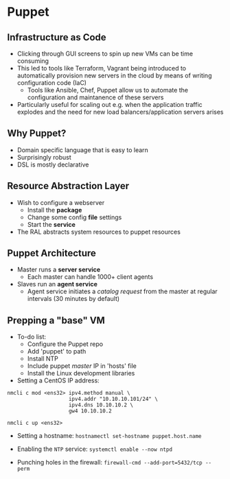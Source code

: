 # Puppet

## Infrastructure as Code
* Clicking through GUI screens to spin up new VMs can be time consuming
* This led to tools like Terraform, Vagrant being introduced to automatically provision new servers in the cloud by means of writing configuration code (IaC)
  * Tools like Ansible, Chef, Puppet allow us to automate the configuration and maintanence of these servers
* Particularly useful for scaling out e.g. when the application traffic explodes and the need for new load balancers/application servers arises

## Why Puppet?
* Domain specific language that is easy to learn
* Surprisingly robust
* DSL is mostly declarative

## Resource Abstraction Layer
* Wish to configure a webserver
  * Install the **package**
  * Change some config **file** settings
  * Start the **service**
* The RAL abstracts system resources to puppet resources

## Puppet Architecture
* Master runs a **server service**
  * Each master can handle 1000+ client agents
* Slaves run an **agent service**
  * Agent service initiates a *catalog request* from the master at regular intervals (30 minutes by default)

## Prepping a "base" VM
* To-do list:
  * Configure the Puppet repo
  * Add 'puppet' to path
  * Install NTP
  * Include puppet *master* IP in 'hosts' file
  * Install the Linux development libraries
* Setting a CentOS IP address:
```
nmcli c mod <ens32> ipv4.method manual \
                    ipv4.addr "10.10.10.101/24" \
                    ipv4.dns 10.10.10.2 \
                    gw4 10.10.10.2

nmcli c up <ens32>
```
* Setting a hostname:
`hostnamectl set-hostname puppet.host.name`

* Enabling the `NTP` service: `systemctl enable --now ntpd`

* Punching holes in the firewall: `firewall-cmd --add-port=5432/tcp --perm`

